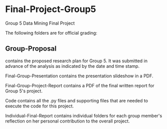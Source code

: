 # Final-Project-Group5
Group 5 Data Mining Final Project

The following folders are for official grading:

## Group-Proposal 

contains the proposed research plan for Group 5. It was submitted in advance of the analysis as indicated by the date and time stamp.

Final-Group-Presentation contains the presentation slideshow in a PDF.

Final-Group-Project-Report contains a PDF of the final written report for Group 5's project. 

Code contains all the .py files and supporting files that are needed to execute the code for this project.

Individual-Final-Report contains individual folders for each group member's reflection on her personal contribution to the overall project.  
